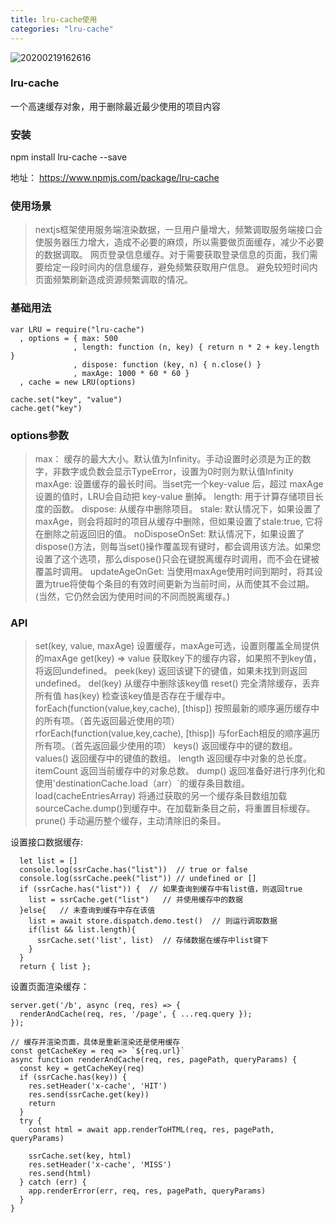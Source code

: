 ```yaml
---
title: lru-cache使用
categories: "lru-cache"
---
```


![20200219162616](http://f.shudong.wang/huangxiangyang/20200219162616.png)

### lru-cache
一个高速缓存对象，用于删除最近最少使用的项目内容

### 安装
npm install lru-cache --save

地址： https://www.npmjs.com/package/lru-cache

### 使用场景
> nextjs框架使用服务端渲染数据，一旦用户量增大，频繁调取服务端接口会使服务器压力增大，造成不必要的麻烦，所以需要做页面缓存，减少不必要的数据调取。
> 网页登录信息缓存。对于需要获取登录信息的页面，我们需要给定一段时间内的信息缓存，避免频繁获取用户信息。
> 避免较短时间内页面频繁刷新造成资源频繁调取的情况。

### 基础用法
```
var LRU = require("lru-cache")
  , options = { max: 500  
              , length: function (n, key) { return n * 2 + key.length }
              , dispose: function (key, n) { n.close() }
              , maxAge: 1000 * 60 * 60 }
  , cache = new LRU(options)

cache.set("key", "value")
cache.get("key")

```

### options参数
> max： 缓存的最大大小。默认值为Infinity。手动设置时必须是为正的数字，非数字或负数会显示TypeError，设置为0时则为默认值Infinity
> maxAge: 设置缓存的最长时间。当set完一个key-value 后，超过 maxAge 设置的值时，LRU会自动把 key-value 删掉。
> length: 用于计算存储项目长度的函数。
> dispose: 从缓存中删除项目。
> stale: 默认情况下，如果设置了maxAge，则会将超时的项目从缓存中删除，但如果设置了stale:true, 它将在删除之前返回旧的值。
> noDisposeOnSet: 默认情况下，如果设置了dispose()方法，则每当set()操作覆盖现有键时，都会调用该方法。如果您设置了这个选项，那么dispose()只会在键脱离缓存时调用，而不会在键被覆盖时调用。
> updateAgeOnGet: 当使用maxAge使用时间到期时，将其设置为true将使每个条目的有效时间更新为当前时间，从而使其不会过期。(当然，它仍然会因为使用时间的不同而脱离缓存。)

### API
> set(key, value, maxAge)
  设置缓存，maxAge可选，设置则覆盖全局提供的maxAge
> get(key) => value
  获取key下的缓存内容，如果照不到key值，将返回undefined。
> peek(key)
  返回该键下的键值，如果未找到则返回undefined。
> del(key)
  从缓存中删除该key值
> reset()
  完全清除缓存，丢弃所有值
> has(key)
  检查该key值是否存在于缓存中。
> forEach(function(value,key,cache), [thisp])
  按照最新的顺序遍历缓存中的所有项。（首先返回最近使用的项）
> rforEach(function(value,key,cache), [thisp])
  与forEach相反的顺序遍历所有项。（首先返回最少使用的项）
> keys()
  返回缓存中的键的数组。
> values()
  返回缓存中的键值的数组。
> length
  返回缓存中对象的总长度。
> itemCount
  返回当前缓存中的对象总数。
> dump()
  返回准备好进行序列化和使用'destinationCache.load（arr）`的缓存条目数组。
> load(cacheEntriesArray)
  将通过获取的另一个缓存条目数组加载sourceCache.dump()到缓存中。在加载新条目之前，将重置目标缓存。
> prune()
  手动遍历整个缓存，主动清除旧的条目。

设置接口数据缓存:
```
  let list = []
  console.log(ssrCache.has("list"))  // true or false
  console.log(ssrCache.peek("list")) // undefined or []
  if (ssrCache.has("list")) {  // 如果查询到缓存中有list值，则返回true
    list = ssrCache.get("list")   // 并使用缓存中的数据
  }else{   // 未查询到缓存中存在该值
    list = await store.dispatch.demo.test()  // 则运行调取数据
    if(list && list.length){
      ssrCache.set('list', list)  // 存储数据在缓存中list键下
    }
  }
  return { list };
```

设置页面渲染缓存：
```
server.get('/b', async (req, res) => {
  renderAndCache(req, res, '/page', { ...req.query });
});

// 缓存并渲染页面，具体是重新渲染还是使用缓存
const getCacheKey = req => `${req.url}`
async function renderAndCache(req, res, pagePath, queryParams) {
  const key = getCacheKey(req)
  if (ssrCache.has(key)) {
    res.setHeader('x-cache', 'HIT')
    res.send(ssrCache.get(key))
    return
  }
  try {
    const html = await app.renderToHTML(req, res, pagePath, queryParams)

    ssrCache.set(key, html)
    res.setHeader('x-cache', 'MISS')
    res.send(html)
  } catch (err) {
    app.renderError(err, req, res, pagePath, queryParams)
  }
}
```